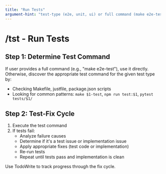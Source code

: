```yaml
---
title: "Run Tests"
argument-hint: "test-type (e2e, unit, ui) or full command (make e2e-test)"
---
```


# /tst - Run Tests

## Step 1: Determine Test Command
If user provides a full command (e.g., "make e2e-test"), use it directly.
Otherwise, discover the appropriate test command for the given test type by:
- Checking Makefile, justfile, package.json scripts
- Looking for common patterns: `make $1-test`, `npm run test:$1`, `pytest tests/$1/`

## Step 2: Test-Fix Cycle
1. Execute the test command
2. If tests fail:
   - Analyze failure causes
   - Determine if it's a test issue or implementation issue
   - Apply appropriate fixes (test code or implementation)
   - Re-run tests
   - Repeat until tests pass and implementation is clean

Use TodoWrite to track progress through the fix cycle.